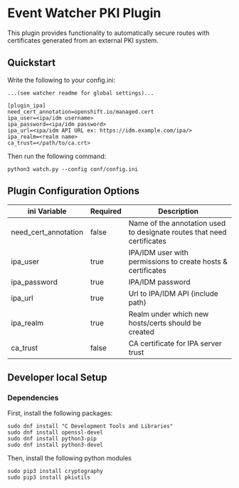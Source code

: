 # Event Watcher PKI Plugin

This plugin provides functionality to automatically secure routes with certificates generated from an external PKI system.

## Quickstart

Write the following to your config.ini:
```
...(see watcher readme for global settings)...

[plugin_ipa]
need_cert_annotation=openshift.io/managed.cert
ipa_user=<ipa/idm username>
ipa_password=<ipa/idm password>
ipa_url=<ipa/idm API URL ex: https://idm.example.com/ipa/>
ipa_realm=<realm name>
ca_trust=</path/to/ca.crt>
```

Then run the following command:

```
python3 watch.py --config conf/config.ini
```

## Plugin Configuration Options

| ini Variable | Required | Description |
| ------------- | ------------- | -------------|
| need_cert_annotation | false | Name of the annotation used to designate routes that need certificates |
| ipa_user | true | IPA/IDM user with permissions to create hosts & certificates |
| ipa_password | true | IPA/IDM password |
| ipa_url | true | Url to IPA/IDM API (include path) |
| ipa_realm | true | Realm under which new hosts/certs should be created |
| ca_trust | false | CA certificate for IPA server trust |
## Developer local Setup

### Dependencies

First, install the following packages:

```
sudo dnf install "C Development Tools and Libraries"
sudo dnf install openssl-devel
sudo dnf install python3-pip
sudo dnf install python3-devel
```

Then, install the following python modules
```
sudo pip3 install cryptography
sudo pip3 install pkiutils
```
